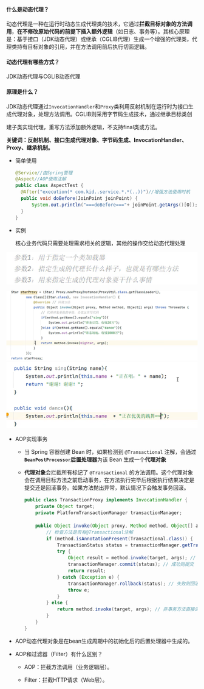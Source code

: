 #### 什么是动态代理？

​	动态代理是一种在运行时动态生成代理类的技术，它通过**拦截目标对象的方法调用**，**在不修改原始代码的前提下插入额外逻辑**（如日志、事务等）。其核心原理是：基于接口（JDK动态代理）或继承（CGLIB代理）生成一个增强的代理类，代理类持有目标对象的引用，并在方法调用前后执行切面逻辑。

#### 动态代理有哪些方式？

JDK动态代理与CGLIB动态代理

#### 原理是什么？

JDK动态代理通过`InvocationHandler`和`Proxy`类利用反射机制在运行时为接口生成代理对象，处理方法调用。CGLIB则采用字节码生成技术，通过继承目标类创

建子类实现代理，重写方法添加额外逻辑，不支持final类或方法。

**关键词：反射机制、接口生成代理对象、字节码生成、InvocationHandler、Proxy、继承机制。**



- 简单使用

  ```java
  @Service//由Spring管理
  @Aspect//AOP使用注解
  public class AspectTest {
  	@After("execution(* com.kid..service.*.*(..))")//增强方法使用时机
  	public void doBefore(JoinPoint joinPoint) {
  		System.out.println("===doBefore==="+ joinPoint.getArgs()[O]);
  	}
  }
  ```

- 实例

  核心业务代码只需要处理需求相关的逻辑，其他的操作交给动态代理处理

![](../assets/javase/agent3.png)

<img src="../assets/javase/agent1.png" style="zoom:75%;" />

<img src="../assets/javase/agent2.png" style="zoom:75%;" />

- AOP实现事务

  - 当 Spring 容器创建 Bean 时，如果检测到 `@Transactional` 注解，会通过 **`BeanPostProcessor`后置处理器**为该 Bean 生成一个**代理对象**

  - **代理对象**会拦截所有标记了 `@Transactional` 的方法调用。这个代理对象会在调用目标方法之前启动事务，在方法执行完毕后根据执行结果决定是提交还是回滚事务。如果方法抛出异常，默认情况下会触发事务回滚。

    ```java
    public class TransactionProxy implements InvocationHandler {
        private Object target;
        private PlatformTransactionManager transactionManager;
    
        public Object invoke(Object proxy, Method method, Object[] args) {
            // 检查方法是否有@Transactional注解
            if (method.isAnnotationPresent(Transactional.class)) {
                TransactionStatus status = transactionManager.getTransaction(new DefaultTransactionDefinition());
                try {
                    Object result = method.invoke(target, args); // 调用原始方法
                    transactionManager.commit(status); // 成功则提交
                    return result;
                } catch (Exception e) {
                    transactionManager.rollback(status); // 失败则回滚
                    throw e;
                }
            } else {
                return method.invoke(target, args); // 非事务方法直接调用
            }
        }
    }
    ```

    

- AOP动态代理对象是在bean生成周期中的初始化后的后置处理器中生成的。

- AOP和过滤器（Filter）有什么区别？

  - AOP：拦截方法调用（业务逻辑层）。

  - Filter：拦截HTTP请求（Web层）。

    